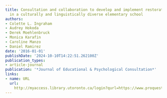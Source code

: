 ```yaml
---
title: Consultation and collaboration to develop and implement restorative practices
  in a culturally and linguistically diverse elementary school
authors:
- Colette L. Ingraham
- Audrey Hokoda
- Derek Moehlenbruck
- Monica Karafin
- Caroline Manzo
- Daniel Ramirez
date: '2016-01-01'
publishDate: '2024-10-10T14:22:51.262100Z'
publication_types:
- article-journal
publication: '*Journal of Educational & Psychological Consultation*'
links:
- name: URL
  url: 
    http://myaccess.library.utoronto.ca/login?qurl=https://www.proquest.com/docview/1875570247?accountid=14771&bdid=38384&_bd=QiwQOiSYylQeo%2B7Akrki3qC3fVU%3D
---
```

